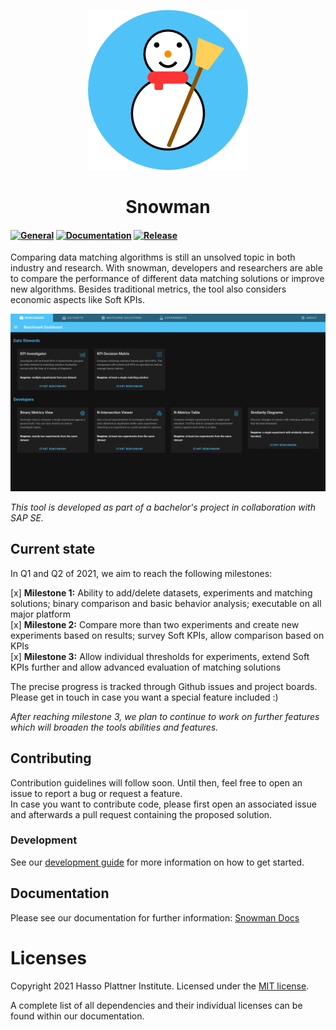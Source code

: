 <p align="center">
  <img alt="logo" src="docs/assets/logo/V2-256.png" />
</p>
<h1 align="center">Snowman</h1>

#### [![General](https://github.com/HPI-Information-Systems/snowman/actions/workflows/general.yml/badge.svg)](https://github.com/HPI-Information-Systems/snowman/actions/workflows/general.yml) [![Documentation](https://github.com/HPI-Information-Systems/snowman/actions/workflows/docs.yml/badge.svg)](https://github.com/HPI-Information-Systems/snowman/actions/workflows/docs.yml) [![Release](https://github.com/HPI-Information-Systems/snowman/actions/workflows/package.yml/badge.svg)](https://github.com/HPI-Information-Systems/snowman/actions/workflows/package.yml)

Comparing data matching algorithms is still an unsolved topic in both industry and research.
With snowman, developers and researchers are able to compare the performance of different data matching solutions or improve new algorithms.
Besides traditional metrics, the tool also considers economic aspects like Soft KPIs.

![Benchmark Dashboard](docs/assets/dashboard.png)

_This tool is developed as part of a bachelor's project in collaboration with SAP SE._

## Current state

In Q1 and Q2 of 2021, we aim to reach the following milestones:

[x] **Milestone 1:** Ability to add/delete datasets, experiments and matching solutions; binary comparison and basic behavior analysis; executable on all major platform  
[x] **Milestone 2:** Compare more than two experiments and create new experiments based on results; survey Soft KPIs, allow comparison based on KPIs  
[x] **Milestone 3:** Allow individual thresholds for experiments, extend Soft KPIs further and allow advanced evaluation of matching solutions

The precise progress is tracked through Github issues and project boards. Please get in touch in case you want a special feature included :)

_After reaching milestone 3, we plan to continue to work on further features which will broaden the tools abilities and features._

## Contributing

Contribution guidelines will follow soon. Until then, feel free to open an issue to report a bug or request a feature.  
In case you want to contribute code, please first open an associated issue and afterwards a pull request containing the proposed solution.

### Development

See our [development guide](https://hpi-information-systems.github.io/snowman/dev_setup/introduction/) for more information on how to get started.

## Documentation

Please see our documentation for further information: [Snowman Docs](https://hpi-information-systems.github.io/snowman/)

# Licenses

Copyright 2021 Hasso Plattner Institute. Licensed under the [MIT license](./LICENSE).

A complete list of all dependencies and their individual licenses can be found within our documentation.
